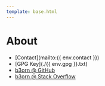 ```yaml
---
template: base.html
---
```


# About
- [Contact](mailto:{{ env.contact }})
- [GPG Key](./{{ env.gpg }}.txt)
- [b3orn @ GitHub](https://github.com/b3orn)
- [b3orn @ Stack Overflow](https://stackoverflow.com/users/1812029/b3orn)
